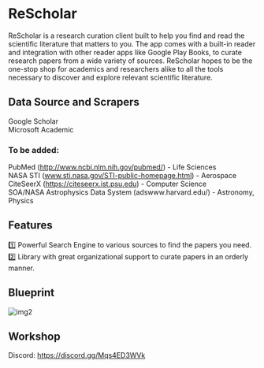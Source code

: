 # ReScholar
ReScholar is a research curation client built to help you find and read the scientific literature that matters to you. 
The app comes with a built-in reader and integration with other reader apps like Google Play Books, to curate research papers from a wide variety of sources. ReScholar hopes to be the one-stop shop for academics and researchers alike to all the tools necessary to discover and explore relevant scientific literature.

## Data Source and Scrapers
Google Scholar  
Microsoft Academic  
### To be added: 
PubMed (http://www.ncbi.nlm.nih.gov/pubmed/) - Life Sciences  
NASA STI (www.sti.nasa.gov/STI-public-homepage.html) - Aerospace  
CiteSeerX (https://citeseerx.ist.psu.edu) - Computer Science  
SOA/NASA Astrophysics Data System (adswww.harvard.edu/) - Astronomy, Physics  

## Features  
:one: Powerful Search Engine to various sources to find the papers you need.  
:two: Library with great organizational support to curate papers in an orderly manner.  

## Blueprint
![img2](https://github.com/pranavAbe/ReScholar/blob/main/rescholar.drawio.svg)

## Workshop
Discord: https://discord.gg/Mqs4ED3WVk

